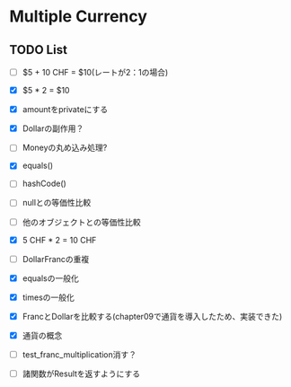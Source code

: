 # Multiple Currency
## TODO List
- [ ] $5 + 10 CHF = $10(レートが2：1の場合)
- [x] $5 * 2 = $10
- [x] amountをprivateにする
- [x] Dollarの副作用？
- [ ] Moneyの丸め込み処理?
- [x] equals()
- [ ] hashCode()
- [ ] nullとの等価性比較
- [ ] 他のオブジェクトとの等価性比較
- [x] 5 CHF * 2 = 10 CHF
- [ ] DollarFrancの重複
- [x] equalsの一般化
- [x] timesの一般化
- [x] FrancとDollarを比較する(chapter09で通貨を導入したため、実装できた)
- [x] 通貨の概念
- [ ] test_franc_multiplication消す？

- [ ] 諸関数がResultを返すようにする